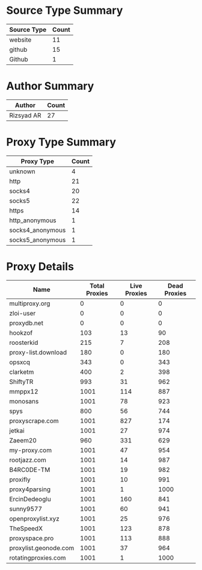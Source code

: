 # Source Type Summary

| Source Type | Count |
|-------------|-------|
| website | 11 |
| github | 15 |
| Github | 1 |


# Author Summary

| Author | Count |
|--------|-------|
| Rizsyad AR | 27 |


# Proxy Type Summary

| Proxy Type | Count |
|------------|-------|
| unknown | 4 |
| http | 21 |
| socks4 | 20 |
| socks5 | 22 |
| https | 14 |
| http_anonymous | 1 |
| socks4_anonymous | 1 |
| socks5_anonymous | 1 |


# Proxy Details

| Name | Total Proxies | Live Proxies | Dead Proxies |
|------|---------------|--------------|---------------|
| multiproxy.org | 0 | 0 | 0 |
| zloi-user | 0 | 0 | 0 |
| proxydb.net | 0 | 0 | 0 |
| hookzof | 103 | 13 | 90 |
| roosterkid | 215 | 7 | 208 |
| proxy-list.download | 180 | 0 | 180 |
| opsxcq | 343 | 0 | 343 |
| clarketm | 400 | 2 | 398 |
| ShiftyTR | 993 | 31 | 962 |
| mmppx12 | 1001 | 114 | 887 |
| monosans | 1001 | 78 | 923 |
| spys | 800 | 56 | 744 |
| proxyscrape.com | 1001 | 827 | 174 |
| jetkai | 1001 | 27 | 974 |
| Zaeem20 | 960 | 331 | 629 |
| my-proxy.com | 1001 | 47 | 954 |
| rootjazz.com | 1001 | 14 | 987 |
| B4RC0DE-TM | 1001 | 19 | 982 |
| proxifly | 1001 | 10 | 991 |
| proxy4parsing | 1001 | 1 | 1000 |
| ErcinDedeoglu | 1001 | 160 | 841 |
| sunny9577 | 1001 | 60 | 941 |
| openproxylist.xyz | 1001 | 25 | 976 |
| TheSpeedX | 1001 | 123 | 878 |
| proxyspace.pro | 1001 | 113 | 888 |
| proxylist.geonode.com | 1001 | 37 | 964 |
| rotatingproxies.com | 1001 | 1 | 1000 |
